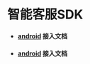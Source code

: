# 智能客服SDK
* #### [android](https://github.com/highras/infra-edith-sdk/tree/master/android) 接入文档

* #### [android](https://github.com/highras/infra-edith-sdk/tree/master/android) 接入文档
